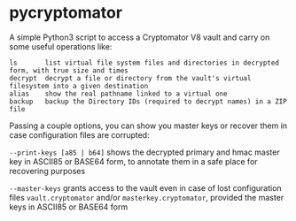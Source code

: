 # pycryptomator

A simple Python3 script to access a Cryptomator V8 vault and carry on some useful operations like:

```
ls       list virtual file system files and directories in decrypted form, with true size and times
decrypt  decrypt a file or directory from the vault's virtual filesystem into a given destination
alias    show the real pathname linked to a virtual one
backup   backup the Directory IDs (required to decrypt names) in a ZIP file
```

Passing a couple options, you can show you master keys or recover them in case configuration files are corrupted:

`--print-keys [a85 | b64]` shows the decrypted primary and hmac master key in ASCII85 or BASE64 form, to annotate them in a safe place for recovering purposes

`--master-keys`  grants access to the vault even in case of lost configuration files `vault.cryptomator` and/or `masterkey.cryptomator`, provided the master keys in ASCII85 or BASE64 form
